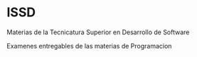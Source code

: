 # ISSD
Materias de la Tecnicatura Superior en Desarrollo de Software

Examenes entregables de las materias de Programacion
